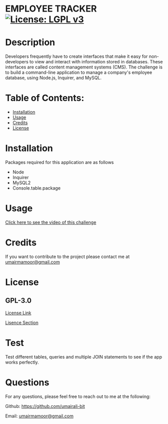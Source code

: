 # EMPLOYEE TRACKER [![License: LGPL v3](https://img.shields.io/badge/License-LGPL%20v3-blue.svg)](https://www.gnu.org/licenses/lgpl-3.0)

    
# Description 
 Developers frequently have to create interfaces that make it easy for non-developers to view and interact with information stored in databases. These interfaces are called content management systems (CMS). The challenge is to build a command-line application to manage a company's employee database, using Node.js, Inquirer, and MySQL.
# Table of Contents:
* [Installation](#installation)
* [Usage](#usage)
* [Credits](#credits)
* [License](#license)

# Installation 

Packages required for this application are as follows
* Node
 * Inquirer
 * MySQL2 
 * Console.table.package

# Usage
 [Click here to see the video of this challenge](https://drive.google.com/file/d/1fuWR0Qvj5qFcbQ1smqGNf2Nl7uikS6Tk/view)

# Credits
If you want to contribute to the project please contact me at umairmamoor@gmail.com

# License
## GPL-3.0
[License Link](https://opensource.org/licenses/GPL-3.0)

[Lisence Section](https://choosealicense.com/licenses/gpl-3.0/)

# Test
Test different tables, queries and multiple JOIN statements to see if the app works perfectly.

# Questions
For any questions, please feel free to reach out to me at the following:

Github: https://github.com/umairali-bit

Email: umairmamoor@gmail.com